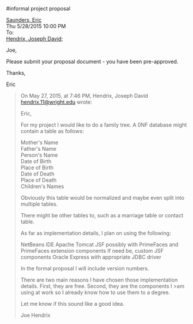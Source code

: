 
#informal project proposal

[Saunders, Eric](mailto:eric.saunders@wright.edu)<br />
Thu 5/28/2015 10:00 PM<br />
To:<br />
[Hendrix, Joseph David](mailto:hendrix.11@wright.edu);

Joe,

Please submit your proposal document - you have been pre-approved. 

Thanks,

Eric

>On May 27, 2015, at 7:46 PM, Hendrix, Joseph David <hendrix.11@wright.edu> wrote:
>
>Eric,
>
>For my project I would like to do a family tree. A 0NF database might contain a table as follows:
>
>Mother's Name<br />
>Father's Name<br />
>Person's Name<br />
>Date of Birth<br />
>Place of Birth<br />
>Date of Death<br />
>Place of Death<br />
>Children's Names
>
>Obviously this table would be normalized and maybe even split into multiple tables.
>
>There might be other tables to, such as a marriage table or contact table.
>
>As far as implementation details, I plan on using the following:
>
>NetBeans IDE
>Apache Tomcat
>JSF possibly with PrimeFaces and PrimeFaces extension components
>If need be, custom JSF components
>Oracle Express with appropriate JDBC driver
>
>In the formal proposal I will include version numbers.
>
>There are two main reasons I have chosen those implementation details. First, they are free. Second, they are the components I >am using at work so I already know how to use them to a degree.
>
>Let me know if this sound like a good idea.
>
>Joe Hendrix
